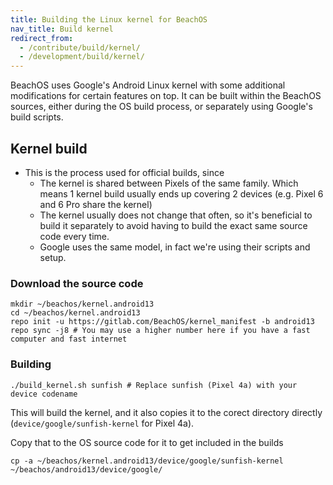```yaml
---
title: Building the Linux kernel for BeachOS
nav_title: Build kernel
redirect_from:
  - /contribute/build/kernel/
  - /development/build/kernel/
---
```


BeachOS uses Google's Android Linux kernel with some additional modifications for certain features on top. It can be built within the BeachOS sources, either during the OS build process, or separately using Google's build scripts.

## Kernel build
* This is the process used for official builds, since
  * The kernel is shared between Pixels of the same family. Which means 1 kernel build usually ends up covering 2 devices (e.g. Pixel 6 and 6 Pro share the kernel)
  * The kernel usually does not change that often, so it's beneficial to build it separately to avoid having to build the exact same source code every time.
  * Google uses the same model, in fact we're using their scripts and setup.

### Download the source code

```shell
mkdir ~/beachos/kernel.android13
cd ~/beachos/kernel.android13
repo init -u https://gitlab.com/BeachOS/kernel_manifest -b android13
repo sync -j8 # You may use a higher number here if you have a fast computer and fast internet
```

### Building


```shell
./build_kernel.sh sunfish # Replace sunfish (Pixel 4a) with your device codename
```

This will build the kernel, and it also copies it to the corect directory directly (`device/google/sunfish-kernel` for Pixel 4a).

Copy that to the OS source code for it to get included in the builds

```shell
cp -a ~/beachos/kernel.android13/device/google/sunfish-kernel ~/beachos/android13/device/google/
```
